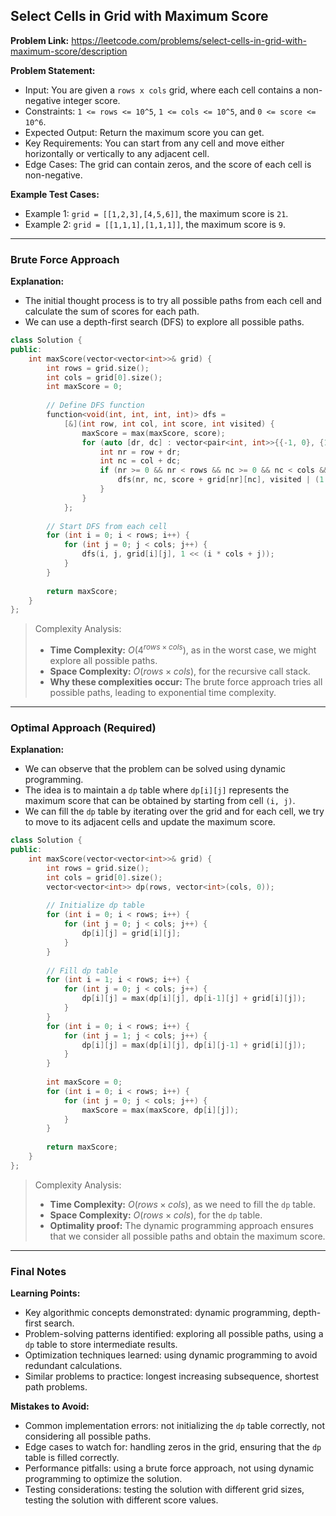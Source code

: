 ## Select Cells in Grid with Maximum Score
**Problem Link:** https://leetcode.com/problems/select-cells-in-grid-with-maximum-score/description

**Problem Statement:**
- Input: You are given a `rows x cols` grid, where each cell contains a non-negative integer score.
- Constraints: `1 <= rows <= 10^5`, `1 <= cols <= 10^5`, and `0 <= score <= 10^6`.
- Expected Output: Return the maximum score you can get.
- Key Requirements: You can start from any cell and move either horizontally or vertically to any adjacent cell.
- Edge Cases: The grid can contain zeros, and the score of each cell is non-negative.

**Example Test Cases:**

- Example 1: `grid = [[1,2,3],[4,5,6]]`, the maximum score is `21`.
- Example 2: `grid = [[1,1,1],[1,1,1]]`, the maximum score is `9`.

---

### Brute Force Approach

**Explanation:**
- The initial thought process is to try all possible paths from each cell and calculate the sum of scores for each path.
- We can use a depth-first search (DFS) to explore all possible paths.

```cpp
class Solution {
public:
    int maxScore(vector<vector<int>>& grid) {
        int rows = grid.size();
        int cols = grid[0].size();
        int maxScore = 0;
        
        // Define DFS function
        function<void(int, int, int, int)> dfs = 
            [&](int row, int col, int score, int visited) {
                maxScore = max(maxScore, score);
                for (auto [dr, dc] : vector<pair<int, int>>{{-1, 0}, {1, 0}, {0, -1}, {0, 1}}) {
                    int nr = row + dr;
                    int nc = col + dc;
                    if (nr >= 0 && nr < rows && nc >= 0 && nc < cols && !(visited & (1 << (nr * cols + nc)))) {
                        dfs(nr, nc, score + grid[nr][nc], visited | (1 << (nr * cols + nc)));
                    }
                }
            };
        
        // Start DFS from each cell
        for (int i = 0; i < rows; i++) {
            for (int j = 0; j < cols; j++) {
                dfs(i, j, grid[i][j], 1 << (i * cols + j));
            }
        }
        
        return maxScore;
    }
};
```

> Complexity Analysis:
> - **Time Complexity:** $O(4^{rows \times cols})$, as in the worst case, we might explore all possible paths.
> - **Space Complexity:** $O(rows \times cols)$, for the recursive call stack.
> - **Why these complexities occur:** The brute force approach tries all possible paths, leading to exponential time complexity.

---

### Optimal Approach (Required)

**Explanation:**
- We can observe that the problem can be solved using dynamic programming.
- The idea is to maintain a `dp` table where `dp[i][j]` represents the maximum score that can be obtained by starting from cell `(i, j)`.
- We can fill the `dp` table by iterating over the grid and for each cell, we try to move to its adjacent cells and update the maximum score.

```cpp
class Solution {
public:
    int maxScore(vector<vector<int>>& grid) {
        int rows = grid.size();
        int cols = grid[0].size();
        vector<vector<int>> dp(rows, vector<int>(cols, 0));
        
        // Initialize dp table
        for (int i = 0; i < rows; i++) {
            for (int j = 0; j < cols; j++) {
                dp[i][j] = grid[i][j];
            }
        }
        
        // Fill dp table
        for (int i = 1; i < rows; i++) {
            for (int j = 0; j < cols; j++) {
                dp[i][j] = max(dp[i][j], dp[i-1][j] + grid[i][j]);
            }
        }
        for (int i = 0; i < rows; i++) {
            for (int j = 1; j < cols; j++) {
                dp[i][j] = max(dp[i][j], dp[i][j-1] + grid[i][j]);
            }
        }
        
        int maxScore = 0;
        for (int i = 0; i < rows; i++) {
            for (int j = 0; j < cols; j++) {
                maxScore = max(maxScore, dp[i][j]);
            }
        }
        
        return maxScore;
    }
};
```

> Complexity Analysis:
> - **Time Complexity:** $O(rows \times cols)$, as we need to fill the `dp` table.
> - **Space Complexity:** $O(rows \times cols)$, for the `dp` table.
> - **Optimality proof:** The dynamic programming approach ensures that we consider all possible paths and obtain the maximum score.

---

### Final Notes

**Learning Points:**
- Key algorithmic concepts demonstrated: dynamic programming, depth-first search.
- Problem-solving patterns identified: exploring all possible paths, using a `dp` table to store intermediate results.
- Optimization techniques learned: using dynamic programming to avoid redundant calculations.
- Similar problems to practice: longest increasing subsequence, shortest path problems.

**Mistakes to Avoid:**
- Common implementation errors: not initializing the `dp` table correctly, not considering all possible paths.
- Edge cases to watch for: handling zeros in the grid, ensuring that the `dp` table is filled correctly.
- Performance pitfalls: using a brute force approach, not using dynamic programming to optimize the solution.
- Testing considerations: testing the solution with different grid sizes, testing the solution with different score values.